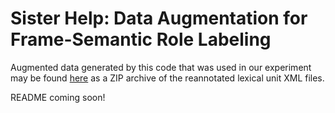 # Sister Help: Data Augmentation for Frame-Semantic Role Labeling

Augmented data generated by this code that was used in our experiment may be found [here](https://drive.google.com/file/d/1Zxd_cAMBRuEtPp52skGFlNprpAWBTjCk/view?usp=sharing) as a ZIP archive of the reannotated lexical unit XML files.

README coming soon!
